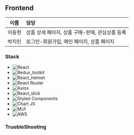 ## Frontend

|  이름  | 담당                     |
| :----: | :----------------------- |
| 이동현 | 상품 상세 페이지, 상품 구매-판매, 관심상품 등록 |
| 박지민 | 로그인-회원가입, 메인 페이지, 상품 페이지 |

### Stack

- ![React](https://img.shields.io/badge/react-%2320232a.svg?style=for-the-badge&logo=react&logoColor=%2361DAFB)
- ![Redux_toolkit](https://img.shields.io/badge/redux_toolkit-5F04B4.svg?style=for-the-badge&logo=redux&logoColor=white)
- ![React_helmet](https://img.shields.io/badge/react_helmet-D8D8D8.svg?style=for-the-badge&logo=react&logoColor=white)
- ![React Router](https://img.shields.io/badge/React_Router-CA4245?style=for-the-badge&logo=react-router&logoColor=white)
- ![Axios](https://img.shields.io/badge/Axios-9F81F7?style=for-the-badge&logo=)
- ![React_slick](https://img.shields.io/badge/react_slick-A9F5F2.svg?style=for-the-badge&logo=react&logoColor=%white)
- ![Styled Components](https://img.shields.io/badge/styled--components-DB7093?style=for-the-badge&logo=styled-components&logoColor=white)
- ![Chart JS](https://img.shields.io/badge/Chart.js-FF6384.svg?style=for-the-badge&logo=Chart.js&logoColor=white)
- ![MUI](https://img.shields.io/badge/MUI-%230081CB.svg?style=for-the-badge&logo=mui&logoColor=white)
- ![AWS](https://img.shields.io/badge/aws-232F3E?style=for-the-badge&logo=aws&logoColor=white)

### TruobleShooting

